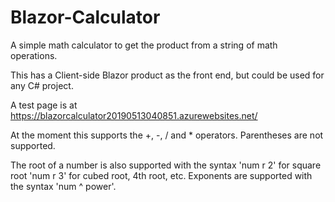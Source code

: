 # Blazor-Calculator
A simple math calculator to get the product from a string of math operations.

This has a Client-side Blazor product as the front end, but could be used for any C# project.

A test page is at https://blazorcalculator20190513040851.azurewebsites.net/

At the moment this supports the +, -, / and * operators. Parentheses are not supported.

The root of a number is also supported with the syntax 'num r 2' for square root 'num r 3' for cubed root, 4th root, etc.
Exponents are supported with the syntax 'num ^ power'.
